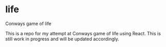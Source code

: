 # life
Conways game of life

This is a repo for my attempt at Conways game of life using React.
This is still work in progress and will be updated accordingly.
